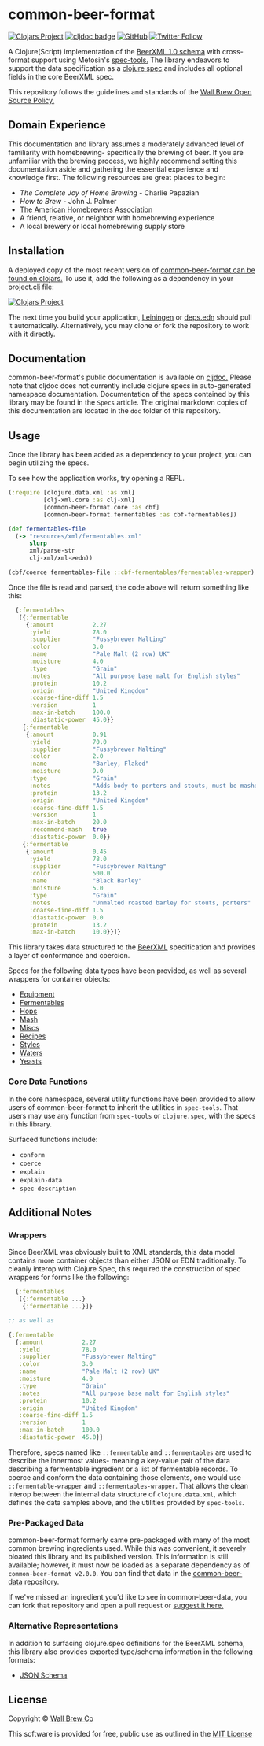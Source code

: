 # common-beer-format

[![Clojars Project](https://img.shields.io/clojars/v/com.wallbrew/common-beer-format.svg)](https://clojars.org/com.wallbrew/common-beer-format)
[![cljdoc badge](https://cljdoc.org/badge/com.wallbrew/common-beer-format)](https://cljdoc.org/d/com.wallbrew/common-beer-format/CURRENT)
[![GitHub](https://img.shields.io/github/license/Wall-Brew-Co/common-beer-format)](https://github.com/Wall-Brew-Co/common-beer-format/blob/master/LICENSE)
[![Twitter Follow](https://img.shields.io/twitter/follow/WallBrew?style=social)](https://twitter.com/WallBrew)

A Clojure(Script) implementation of the [BeerXML 1.0 schema](http://www.beerxml.com/) with cross-format support using Metosin's [spec-tools.](https://github.com/metosin/spec-tools)
The library endeavors to support the data specification as a [clojure spec](https://clojure.org/about/spec) and includes all optional fields in the core BeerXML spec.

This repository follows the guidelines and standards of the [Wall Brew Open Source Policy.](https://github.com/Wall-Brew-Co/open-source "Our open source guidelines")

## Domain Experience

This documentation and library assumes a moderately advanced level of familiarity with homebrewing- specifically the brewing of beer.
If you are unfamiliar with the brewing process, we highly recommend setting this documentation aside and gathering the essential experience and knowledge first.
The following resources are great places to begin:

- *The Complete Joy of Home Brewing* - Charlie Papazian
- *How to Brew* - John J. Palmer
- [The American Homebrewers Association](https://www.homebrewersassociation.org/)
- A friend, relative, or neighbor with homebrewing experience
- A local brewery or local homebrewing supply store

## Installation

A deployed copy of the most recent version of [common-beer-format can be found on clojars.](https://clojars.org/com.wallbrew/common-beer-format)
To use it, add the following as a dependency in your project.clj file:

[![Clojars Project](https://clojars.org/com.wallbrew/common-beer-format/latest-version.svg)](https://clojars.org/com.wallbrew/common-beer-format)

The next time you build your application, [Leiningen](https://leiningen.org/) or [deps.edn](https://clojure.org/guides/deps_and_cli) should pull it automatically.
Alternatively, you may clone or fork the repository to work with it directly.

## Documentation

common-beer-format's public documentation is available on [cljdoc.](https://cljdoc.org/d/com.wallbrew/common-beer-format/CURRENT)
Please note that cljdoc does not currently include clojure specs in auto-generated namespace documentation.
Documentation of the specs contained by this library may be found in the `Specs` article.
The original markdown copies of this documentation are located in the `doc` folder of this repository.

## Usage

Once the library has been added as a dependency to your project, you can begin utilizing the specs.

To see how the application works, try opening a REPL.

```clj
(:require [clojure.data.xml :as xml]
          [clj-xml.core :as clj-xml]
          [common-beer-format.core :as cbf]
          [common-beer-format.fermentables :as cbf-fermentables])

(def fermentables-file
  (-> "resources/xml/fermentables.xml"
      slurp
      xml/parse-str
      clj-xml/xml->edn))

(cbf/coerce fermentables-file ::cbf-fermentables/fermentables-wrapper)
```

Once the file is read and parsed, the code above will return something like this:

```clj
  {:fermentables
   [{:fermentable
     {:amount           2.27
      :yield            78.0
      :supplier         "Fussybrewer Malting"
      :color            3.0
      :name             "Pale Malt (2 row) UK"
      :moisture         4.0
      :type             "Grain"
      :notes            "All purpose base malt for English styles"
      :protein          10.2
      :origin           "United Kingdom"
      :coarse-fine-diff 1.5
      :version          1
      :max-in-batch     100.0
      :diastatic-power  45.0}}
    {:fermentable
     {:amount           0.91
      :yield            70.0
      :supplier         "Fussybrewer Malting"
      :color            2.0
      :name             "Barley, Flaked"
      :moisture         9.0
      :type             "Grain"
      :notes            "Adds body to porters and stouts, must be mashed"
      :protein          13.2
      :origin           "United Kingdom"
      :coarse-fine-diff 1.5
      :version          1
      :max-in-batch     20.0
      :recommend-mash   true
      :diastatic-power  0.0}}
    {:fermentable
     {:amount           0.45
      :yield            78.0
      :supplier         "Fussybrewer Malting"
      :color            500.0
      :name             "Black Barley"
      :moisture         5.0
      :type             "Grain"
      :notes            "Unmalted roasted barley for stouts, porters"
      :coarse-fine-diff 1.5
      :diastatic-power  0.0
      :protein          13.2
      :max-in-batch     10.0}}]}
```

This library takes data structured to the [BeerXML](http://www.beerxml.com/beerxml.htm) specification and provides a layer of conformance and coercion.

Specs for the following data types have been provided, as well as several wrappers for container objects:

- [Equipment](/src/common_beer_format/equipment.cljc)
- [Fermentables](/src/common_beer_format/fermentables.cljc)
- [Hops](/src/common_beer_format/hops.cljc)
- [Mash](/src/common_beer_format/mash.cljc)
- [Miscs](/src/common_beer_format/miscs.cljc)
- [Recipes](/src/common_beer_format/recipes.cljc)
- [Styles](/src/common_beer_format/styles.cljc)
- [Waters](/src/common_beer_format/waters.cljc)
- [Yeasts](/src/common_beer_format/yeasts.cljc)

### Core Data Functions

In the core namespace, several utility functions have been provided to allow users of common-beer-format to inherit the utilities in `spec-tools`.
That users may use any function from `spec-tools` or `clojure.spec`, with the specs in this library.

Surfaced functions include:

- `conform`
- `coerce`
- `explain`
- `explain-data`
- `spec-description`

## Additional Notes

### Wrappers

Since BeerXML was obviously built to XML standards, this data model contains more container objects than either JSON or EDN traditionally.
To cleanly interop with Clojure Spec, this required the construction of spec wrappers for forms like the following:

```clj
  {:fermentables
   [{:fermentable ...}
    {:fermentable ...}]}

;; as well as

{:fermentable
  {:amount           2.27
   :yield            78.0
   :supplier         "Fussybrewer Malting"
   :color            3.0
   :name             "Pale Malt (2 row) UK"
   :moisture         4.0
   :type             "Grain"
   :notes            "All purpose base malt for English styles"
   :protein          10.2
   :origin           "United Kingdom"
   :coarse-fine-diff 1.5
   :version          1
   :max-in-batch     100.0
   :diastatic-power  45.0}}
```

Therefore, specs named like `::fermentable` and `::fermentables` are used to describe the innermost values- meaning a key-value pair of the data describing a fermentable ingredient or a list of fermentable records.
To coerce and conform the data containing those elements, one would use `::fermentable-wrapper` and `::fermentables-wrapper`.
That allows the clean interop between the internal data structure of `clojure.data.xml`, which defines the data samples above, and the utilities provided by `spec-tools`.

### Pre-Packaged Data

common-beer-format formerly came pre-packaged with many of the most common brewing ingredients used.
While this was convenient, it severely bloated this library and its published version.
This information is still available; however, it must now be loaded as a separate dependency as of `common-beer-format v2.0.0`.
You can find that data in the [common-beer-data](https://github.com/Wall-Brew-Co/common-beer-data) repository.

If we've missed an ingredient you'd like to see in common-beer-data, you can fork that repository and open a pull request or [suggest it here.](https://github.com/Wall-Brew-Co/common-beer-data/issues/new?template=data_request.md)

### Alternative Representations

In addition to surfacing clojure.spec definitions for the BeerXML schema, this library also provides exported type/schema information in the following formats:

- [JSON Schema](https://json-schema.org/specification)


## License

Copyright © [Wall Brew Co](https://wallbrew.com/)

This software is provided for free, public use as outlined in the [MIT License](https://github.com/Wall-Brew-Co/common-beer-format/blob/master/LICENSE)
